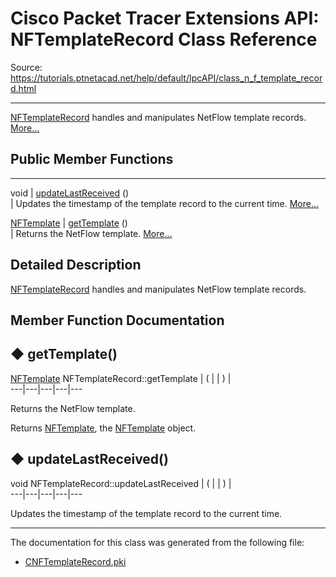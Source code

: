 # Cisco Packet Tracer Extensions API: NFTemplateRecord Class Reference

Source: https://tutorials.ptnetacad.net/help/default/IpcAPI/class_n_f_template_record.html

---

[NFTemplateRecord](class_n_f_template_record.html "NFTemplateRecord handles and manipulates NetFlow template records.") handles and manipulates NetFlow template records. [More...](class_n_f_template_record.html#details)

##  Public Member Functions  
  
---  
void | [updateLastReceived](class_n_f_template_record.html#a4a9517043e20de5622eea4a7170a4791) ()  
| Updates the timestamp of the template record to the current time. [More...](class_n_f_template_record.html#a4a9517043e20de5622eea4a7170a4791)  
  
[NFTemplate](struct_n_f_template.html) | [getTemplate](class_n_f_template_record.html#aba7a8d7586e793aed61d1fefe5ee62f1) ()  
| Returns the NetFlow template. [More...](class_n_f_template_record.html#aba7a8d7586e793aed61d1fefe5ee62f1)  
  
  
## Detailed Description

[NFTemplateRecord](class_n_f_template_record.html "NFTemplateRecord handles and manipulates NetFlow template records.") handles and manipulates NetFlow template records. 

## Member Function Documentation

## ◆ getTemplate()

[NFTemplate](struct_n_f_template.html) NFTemplateRecord::getTemplate  | ( | | ) |   
---|---|---|---|---  
  
Returns the NetFlow template. 

Returns
    [NFTemplate](struct_n_f_template.html "NetFlow template flow structure."), the [NFTemplate](struct_n_f_template.html "NetFlow template flow structure.") object. 

## ◆ updateLastReceived()

void NFTemplateRecord::updateLastReceived  | ( | | ) |   
---|---|---|---|---  
  
Updates the timestamp of the template record to the current time. 

* * *

The documentation for this class was generated from the following file:

  * [CNFTemplateRecord.pki](_c_n_f_template_record_8pki.html)


